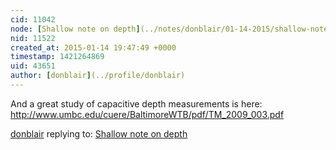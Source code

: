 ```yaml
---
cid: 11042
node: [Shallow note on depth](../notes/donblair/01-14-2015/shallow-note-on-depth)
nid: 11522
created_at: 2015-01-14 19:47:49 +0000
timestamp: 1421264869
uid: 43651
author: [donblair](../profile/donblair)
---
```


And a great study of capacitive depth measurements is here: http://www.umbc.edu/cuere/BaltimoreWTB/pdf/TM_2009_003.pdf

[donblair](../profile/donblair) replying to: [Shallow note on depth](../notes/donblair/01-14-2015/shallow-note-on-depth)

